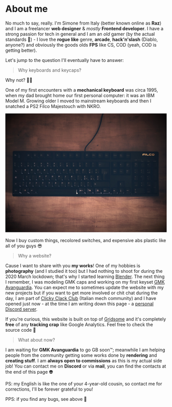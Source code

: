 # About me

No much to say, really. I'm Simone from Italy (better known online as **Raz**) and I am a freelancer **web designer** & *mostly* **Frontend developer**. I have a strong passion for tech in general and I am an *old* gamer (by the actual standards 🧓) - I love the **rogue like** genre, **arcade**, **hack'n'slash** (Diablo, anyone?) and obviously the goods olds **FPS** like CS, COD (yeah, COD is getting better).

Let's jump to the question I'll eventually have to answer:
> Why keyboards and keycaps?

Why not? 🐱‍👤

One of my first encounters with a **mechanical keyboard** was circa 1995, when my dad brought home our first personal computer: it was an IBM Model M. Growing older I moved to mainstream keyboards and then I snatched a PS2 Filco Majestouch with NKRO.

![Filco Majestouch](./images/filco_majestouch.jpg)

Now I buy custom things, recolored switches, and expensive abs plastic like all of you guys 😎

> Why a website?

Cause I want to share with you **my works**! One of my hobbies is **photography** (and I studied it too) but I had nothing to shoot for during the 2020 March lockdown; that's why I started learning [Blender](https://www.blender.org/). The next thing I remember, I was modeling GMK caps and working on my first keyset [GMK Avanguardia](https://raz.works/projects/keycaps/gmk-avanguardia). You can expect me to sometimes update the website with my new projects but if you want to get more involved or chit chat during the day, I am part of [Clicky Clack Club](https://discord.gg/H9HCJ4k) (Italian mech community) and I have opened just now - at the time I am writing down this page - a [personal Discord server](https://discord.gg/Mn2Ty3y).

If you're curious, this website is built on top of [Gridsome](https://gridsome.org) and it's completely **free** of any **tracking crap** like Google Analytics. Feel free to check the source code 🤖 

> What about now?

I am waiting for **GMK Avanguardia** to go GB soon™; meanwhile I am helping people from the community getting some works done by **rendering** and **creating stuff**. I am **always open to commissions** as this is my actual side job! You can contact me on **Discord** or via **mail**, you can find the contacts at the end of this page 👽

PS: my English is like the one of your 4-year-old cousin, so contact me for corrections, I'll be forever grateful to you!

PPS: if you find any bugs, see above 🤖

